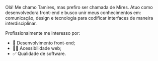 Olá! Me chamo Tamires, mas prefiro ser chamada de Mires.
Atuo como desenvolvedora front-end e busco unir meus conhecimentos em:
comunicação, design e tecnologia para codificar interfaces de maneira interdisciplinar. 

Profissionalmente me interesso por:
- 🎨 Desenvolvimento front-end; 
- 👩‍🦽 Acessibilidade web;
- ✅ Qualidade de software.
